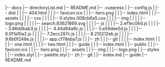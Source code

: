 |-- docs
    |-- directoryList.md
    |-- README.md
    |-- .vuepress
    |   |-- config.js
    |   |-- dist
    |   |   |-- 404.html
    |   |   |-- favicon.ico
    |   |   |-- hero.png
    |   |   |-- index.html
    |   |   |-- assets
    |   |   |   |-- css
    |   |   |   |   |-- 0.styles.008cb6a5.css
    |   |   |   |-- img
    |   |   |   |   |-- logo.png
    |   |   |   |   |-- search.83621669.svg
    |   |   |   |-- js
    |   |   |       |-- 2.ef1ec06d.js
    |   |   |       |-- 3.86ddbab3.js
    |   |   |       |-- 4.44d64a9c.js
    |   |   |       |-- 5.e59dee5d.js
    |   |   |       |-- 6.0f1a10a2.js
    |   |   |       |-- 7.2ecc287c.js
    |   |   |       |-- 8.210212eb.js
    |   |   |       |-- 9.6b0f248e.js
    |   |   |       |-- app.cf78eba7.js
    |   |   |-- zh
    |   |       |-- git
    |   |       |   |-- index.html
    |   |       |   |-- one.html
    |   |       |   |-- two.html
    |   |       |-- guide
    |   |           |-- index.html
    |   |-- public
    |   |   |-- favicon.ico
    |   |   |-- hero.png
    |   |   |-- assets
    |   |       |-- img
    |   |           |-- logo.png
    |   |-- styles
    |       |-- index.styl
    |       |-- palette.styl
    |-- zh
        |-- git
        |   |-- index.md
        |-- guide
            |-- README.md
